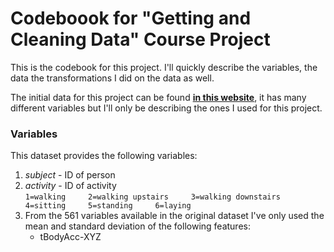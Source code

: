 # Codeboook for "Getting and Cleaning Data" Course Project

This is the codebook for this project. I'll quickly describe the variables, the data the transformations I did on the data as well.

The initial data for this project can be found [**in this website**](http://archive.ics.uci.edu/ml/datasets/Human+Activity+Recognition+Using+Smartphones#), it has many different variables but I'll only be describing the ones I used for this project.

### Variables

This dataset provides the following variables:

1. *subject* - ID of person
2. *activity* - ID of activity\
`1=walking     2=walking upstairs     3=walking downstairs     4=sitting     5=standing     6=laying`
3. From the 561 variables available in the original dataset I've only used the mean and standard deviation of the following features:
   - tBodyAcc-XYZ
